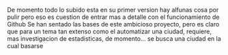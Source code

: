 De momento todo lo subido esta en su primer version
hay alfunas cosa por pulir pero eso es cuestion de entrar mas a detalle con el funcionamiento de Github
Se han sentado las bases de este ambicioso proyecto, pero es claro que para un tema tan extenso como el automatizar una ciudad, requiere, mas investigacion de estadisticas, de momento...
se busca una ciudad en la cual basarse
